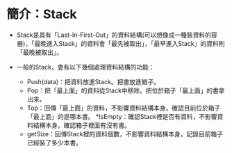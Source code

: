 # 簡介：Stack
* Stack是具有「Last-In-First-Out」的資料結構(可以想像成一種裝資料的容器)，「最晚進入Stack」的資料會「最先被取出」，「最早進入Stack」的資料則「最晚被取出」。

* 一般的Stack，會有以下幾個處理資料結構的功能：
  * Push(data)：把資料放進Stack。把書放進箱子。
  * Pop：把「最上面」的資料從Stack中移除。把位於箱子「最上面」的書拿出來。
  * Top：回傳「最上面」的資料，不影響資料結構本身。確認目前位於箱子「最上面」的是哪本書。
  *IsEmpty：確認Stack裡是否有資料，不影響資料結構本身。確認箱子裡面有沒有書。
  * getSize：回傳Stack裡的資料個數，不影響資料結構本身。記錄目前箱子已經裝了多少本書。
